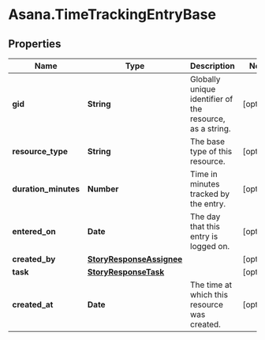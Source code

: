 # Asana.TimeTrackingEntryBase

## Properties
Name | Type | Description | Notes
------------ | ------------- | ------------- | -------------
**gid** | **String** | Globally unique identifier of the resource, as a string. | [optional] 
**resource_type** | **String** | The base type of this resource. | [optional] 
**duration_minutes** | **Number** | Time in minutes tracked by the entry. | [optional] 
**entered_on** | **Date** | The day that this entry is logged on. | [optional] 
**created_by** | [**StoryResponseAssignee**](StoryResponseAssignee.md) |  | [optional] 
**task** | [**StoryResponseTask**](StoryResponseTask.md) |  | [optional] 
**created_at** | **Date** | The time at which this resource was created. | [optional] 
